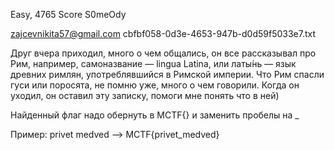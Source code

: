 Easy, 4765 Score
S0meOdy

zajcevnikita57@gmail.com
cbfbf058-0d3e-4653-947b-d0d59f5033e7.txt

Друг вчера приходил, много о чем общались, он все рассказывал про Рим, например, самоназвание — lingua Latina, или латы́нь — язык древних римлян, употреблявшийся в Римской империи. Что Рим спасли гуси или поросята, не помню уже, много о чем говорили. Когда он уходил, он оставил эту записку, помоги мне понять что в ней)

Найденный флаг надо обернуть в MCTF{} и заменить пробелы на _

Пример: privet medved –> MCTF{privet_medved}
